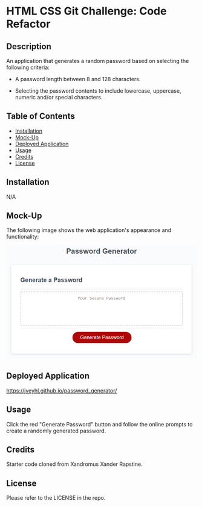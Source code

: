 # HTML CSS Git Challenge: Code Refactor

## Description

An application that generates a random password based on selecting the following criteria: 

- A password length between 8 and 128 characters.

- Selecting the password contents to include lowercase, uppercase, numeric and/or special characters.

## Table of Contents

- [Installation](#installation)
- [Mock-Up](#mock-up)
- [Deployed Application](#deployed-application)
- [Usage](#usage)
- [Credits](#credits)
- [License](#license)

## Installation

N/A

## Mock-Up

The following image shows the web application's appearance and functionality:

![Alt text](/assets/images/03-javascript-homework-demo.png "Mock-Up")

## Deployed Application

https://jveyhl.github.io/password_generator/

## Usage

Click the red "Generate Password" button and follow the online prompts to create a randomly generated password.

## Credits

Starter code cloned from Xandromus Xander Rapstine.

## License

Please refer to the LICENSE in the repo.